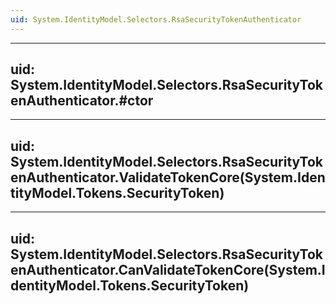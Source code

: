 ```yaml
---
uid: System.IdentityModel.Selectors.RsaSecurityTokenAuthenticator
---
```


---
uid: System.IdentityModel.Selectors.RsaSecurityTokenAuthenticator.#ctor
---

---
uid: System.IdentityModel.Selectors.RsaSecurityTokenAuthenticator.ValidateTokenCore(System.IdentityModel.Tokens.SecurityToken)
---

---
uid: System.IdentityModel.Selectors.RsaSecurityTokenAuthenticator.CanValidateTokenCore(System.IdentityModel.Tokens.SecurityToken)
---
